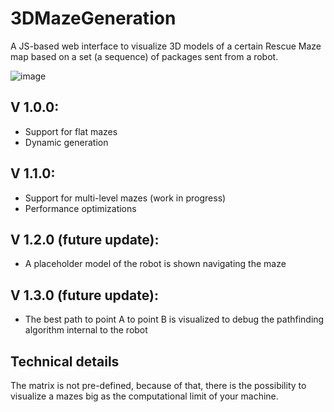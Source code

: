 # 3DMazeGeneration
A JS-based web interface to visualize 3D models of a certain Rescue Maze map based on a set (a sequence) of packages sent from a robot.

![image](https://github.com/DonatelloDonini/3DMazeGeneration/assets/134225482/d969fb18-874b-4c42-a3b4-6e7eb857b9ef)

## V 1.0.0:
- Support for flat mazes
- Dynamic generation

## V 1.1.0:
- Support for multi-level mazes (work in progress)
- Performance optimizations

## V 1.2.0 (future update):
- A placeholder model of the robot is shown navigating the maze

## V 1.3.0 (future update):
- The best path to point A to point B is visualized to debug the pathfinding algorithm internal to the robot

## Technical details
The matrix is not pre-defined, because of that, there is the possibility to visualize a mazes big as the computational limit of your machine.
